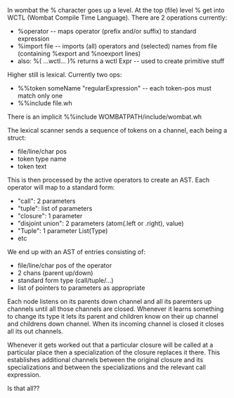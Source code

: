 In wombat the % character goes up a level. At the top (file) level % get into 
WCTL (Wombat Compile Time Language).
There are 2 operations currently:
 * %operator -- maps operator (prefix and/or suffix) to standard expression
 * %import file -- imports (all) operators and (selected) names from file 
(containing %export and %noexport lines)
 * also: %( ...wctl... )% returns a wctl Expr -- used to create primitive stuff
 
Higher still is lexical. Currently two ops:
 * %%token someName "regularExpression" -- each token-pos must match only one
 * %%include file.wh

There is an implicit %%include WOMBATPATH/include/wombat.wh

The lexical scanner sends a sequence of tokens on a channel, each being a struct:
 * file/line/char pos
 * token type name
 * token text

This is then processed by the active operators to create an AST. Each operator 
will map to a standard form:
 * "call": 2 parameters
 * "tuple": list of parameters
 * "closure": 1 parameter
 * "disjoint union": 2 parameters (atom(.left or .right), value)
 * "Tuple": 1 parameter List(Type)
 * etc

We end up with an AST of entries consisting of:
 * file/line/char pos of the operator
 * 2 chans (parent up/down)
 * standard form type (call/tuple/...)
 * list of pointers to parameters as appropriate

Each node listens on its parents down channel and all its paremters up channels 
until all those channels are closed. Whenever it learns something to change its 
type it lets its parent and children know on their up channel and childrens down 
channel. When its incoming channel is closed it closes all its out channels.

Whenever it gets worked out that a particular closure will be called at a 
particular place then a specialization of the closure replaces it there. This 
establishes additional channels between the original closure and its 
specializations and between the specializations and the relevant call expression.

Is that all??
